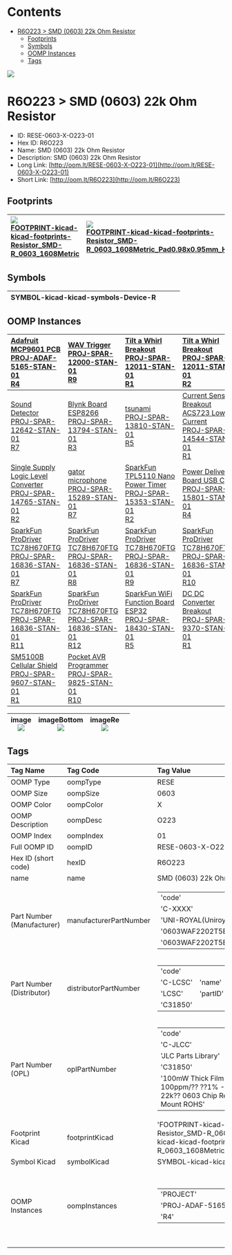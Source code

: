 



Contents
========

* [R6O223 > SMD (0603) 22k Ohm Resistor](#r6o223--smd-0603-22k-ohm-resistor)
	* [Footprints](#footprints)
	* [Symbols](#symbols)
	* [OOMP Instances](#oomp-instances)
	* [Tags](#tags)
  
![][im]
# R6O223 > SMD (0603) 22k Ohm Resistor

- ID: RESE-0603-X-O223-01
- Hex ID: R6O223
- Name: SMD (0603) 22k Ohm Resistor
- Description: SMD (0603) 22k Ohm Resistor
- Long Link: [http://oom.lt/RESE-0603-X-O223-01](http://oom.lt/RESE-0603-X-O223-01)
- Short Link: [http://oom.lt/R6O223](http://oom.lt/R6O223)

## Footprints
  

|[![](https://raw.githubusercontent.com/oomlout/oomlout_OOMP_eda_V2/FOOTPRINT/kicad/kicad-footprints/Resistor_SMD/R_0603_1608Metric/main/image_140.png)<br>FOOTPRINT-kicad-kicad-footprints-Resistor_SMD-R_0603_1608Metric](https://github.com/oomlout/oomlout_OOMP_eda_V2/FOOTPRINT/kicad/kicad-footprints/Resistor_SMD/R_0603_1608Metric/tree/main/)|[![](https://raw.githubusercontent.com/oomlout/oomlout_OOMP_eda_V2/FOOTPRINT/kicad/kicad-footprints/Resistor_SMD/R_0603_1608Metric_Pad0.98x0.95mm_HandSolder/main/image_140.png)<br>FOOTPRINT-kicad-kicad-footprints-Resistor_SMD-R_0603_1608Metric_Pad0.98x0.95mm_HandSolder](https://github.com/oomlout/oomlout_OOMP_eda_V2/FOOTPRINT/kicad/kicad-footprints/Resistor_SMD/R_0603_1608Metric_Pad0.98x0.95mm_HandSolder/tree/main/)|||
| :--- | :--- | :--- | :--- |

## Symbols
  

|![]()<br>SYMBOL-kicad-kicad-symbols-Device-R||||
| :--- | :--- | :--- | :--- |

## OOMP Instances
  

|[Adafruit MCP9601 PCB<br>PROJ-ADAF-5165-STAN-01<br>R4](https://github.com/oomlout/oomlout_OOMP_projects_V2/PROJ/ADAF/5165/STAN/01/tree/main/)|[WAV Trigger<br>PROJ-SPAR-12000-STAN-01<br>R9](https://github.com/oomlout/oomlout_OOMP_projects_V2/PROJ/SPAR/12000/STAN/01/tree/main/)|[Tilt a Whirl Breakout<br>PROJ-SPAR-12011-STAN-01<br>R1](https://github.com/oomlout/oomlout_OOMP_projects_V2/PROJ/SPAR/12011/STAN/01/tree/main/)|[Tilt a Whirl Breakout<br>PROJ-SPAR-12011-STAN-01<br>R2](https://github.com/oomlout/oomlout_OOMP_projects_V2/PROJ/SPAR/12011/STAN/01/tree/main/)|
| :--- | :--- | :--- | :--- |
|[Sound Detector<br>PROJ-SPAR-12642-STAN-01<br>R7](https://github.com/oomlout/oomlout_OOMP_projects_V2/PROJ/SPAR/12642/STAN/01/tree/main/)|[Blynk Board ESP8266<br>PROJ-SPAR-13794-STAN-01<br>R3](https://github.com/oomlout/oomlout_OOMP_projects_V2/PROJ/SPAR/13794/STAN/01/tree/main/)|[tsunami<br>PROJ-SPAR-13810-STAN-01<br>R5](https://github.com/oomlout/oomlout_OOMP_projects_V2/PROJ/SPAR/13810/STAN/01/tree/main/)|[Current Sensor Breakout ACS723 Low Current<br>PROJ-SPAR-14544-STAN-01<br>R1](https://github.com/oomlout/oomlout_OOMP_projects_V2/PROJ/SPAR/14544/STAN/01/tree/main/)|
|[Single Supply Logic Level Converter<br>PROJ-SPAR-14765-STAN-01<br>R2](https://github.com/oomlout/oomlout_OOMP_projects_V2/PROJ/SPAR/14765/STAN/01/tree/main/)|[gator microphone<br>PROJ-SPAR-15289-STAN-01<br>R7](https://github.com/oomlout/oomlout_OOMP_projects_V2/PROJ/SPAR/15289/STAN/01/tree/main/)|[SparkFun TPL5110 Nano Power Timer<br>PROJ-SPAR-15353-STAN-01<br>R2](https://github.com/oomlout/oomlout_OOMP_projects_V2/PROJ/SPAR/15353/STAN/01/tree/main/)|[Power Delivery Board USB C<br>PROJ-SPAR-15801-STAN-01<br>R4](https://github.com/oomlout/oomlout_OOMP_projects_V2/PROJ/SPAR/15801/STAN/01/tree/main/)|
|[SparkFun ProDriver TC78H670FTG<br>PROJ-SPAR-16836-STAN-01<br>R7](https://github.com/oomlout/oomlout_OOMP_projects_V2/PROJ/SPAR/16836/STAN/01/tree/main/)|[SparkFun ProDriver TC78H670FTG<br>PROJ-SPAR-16836-STAN-01<br>R8](https://github.com/oomlout/oomlout_OOMP_projects_V2/PROJ/SPAR/16836/STAN/01/tree/main/)|[SparkFun ProDriver TC78H670FTG<br>PROJ-SPAR-16836-STAN-01<br>R9](https://github.com/oomlout/oomlout_OOMP_projects_V2/PROJ/SPAR/16836/STAN/01/tree/main/)|[SparkFun ProDriver TC78H670FTG<br>PROJ-SPAR-16836-STAN-01<br>R10](https://github.com/oomlout/oomlout_OOMP_projects_V2/PROJ/SPAR/16836/STAN/01/tree/main/)|
|[SparkFun ProDriver TC78H670FTG<br>PROJ-SPAR-16836-STAN-01<br>R11](https://github.com/oomlout/oomlout_OOMP_projects_V2/PROJ/SPAR/16836/STAN/01/tree/main/)|[SparkFun ProDriver TC78H670FTG<br>PROJ-SPAR-16836-STAN-01<br>R12](https://github.com/oomlout/oomlout_OOMP_projects_V2/PROJ/SPAR/16836/STAN/01/tree/main/)|[SparkFun WiFi Function Board ESP32<br>PROJ-SPAR-18430-STAN-01<br>R5](https://github.com/oomlout/oomlout_OOMP_projects_V2/PROJ/SPAR/18430/STAN/01/tree/main/)|[DC DC Converter Breakout<br>PROJ-SPAR-9370-STAN-01<br>R1](https://github.com/oomlout/oomlout_OOMP_projects_V2/PROJ/SPAR/9370/STAN/01/tree/main/)|
|[SM5100B Cellular Shield<br>PROJ-SPAR-9607-STAN-01<br>R1](https://github.com/oomlout/oomlout_OOMP_projects_V2/PROJ/SPAR/9607/STAN/01/tree/main/)|[Pocket AVR Programmer<br>PROJ-SPAR-9825-STAN-01<br>R10](https://github.com/oomlout/oomlout_OOMP_projects_V2/PROJ/SPAR/9825/STAN/01/tree/main/)|||
  

|image<br>[![](https://raw.githubusercontent.com/oomlout/oomlout_OOMP_parts_V2/RESE/0603/X/O223/01/main/image_140.jpg)](https://github.com/oomlout/oomlout_OOMP_parts_V2/RESE/0603/X/O223/01/tree/main/image.jpg)|imageBottom<br>[![](https://raw.githubusercontent.com/oomlout/oomlout_OOMP_parts_V2/RESE/0603/X/O223/01/main/image_BOTTOM_140.jpg)](https://github.com/oomlout/oomlout_OOMP_parts_V2/RESE/0603/X/O223/01/tree/main/image_BOTTOM.jpg)|imageRe<br>[![](https://raw.githubusercontent.com/oomlout/oomlout_OOMP_parts_V2/RESE/0603/X/O223/01/main/image_RE_140.jpg)](https://github.com/oomlout/oomlout_OOMP_parts_V2/RESE/0603/X/O223/01/tree/main/image_RE.jpg)||
| :---: | :---: | :---: | :---: |

## Tags
  

|Tag Name|Tag Code|Tag Value|
| :--- | :--- | :--- |
|OOMP Type|oompType|RESE|
|OOMP Size|oompSize|0603|
|OOMP Color|oompColor|X|
|OOMP Description|oompDesc|O223|
|OOMP Index|oompIndex|01|
|Full OOMP ID|oompID|RESE-0603-X-O223-01|
|Hex ID (short code)|hexID|R6O223|
|name|name|SMD (0603) 22k Ohm Resistor|
|Part Number (Manufacturer)|manufacturerPartNumber|<table><tr><td>'code'</td></tr><tr><td> 'C-XXXX'</td><td> 'name'</td></tr><tr><td> 'UNI-ROYAL(Uniroyal Elec)'</td><td> 'partID'</td></tr><tr><td> '0603WAF2202T5E'</td><td> 'partName'</td></tr><tr><td> '0603WAF2202T5E'</td></tr></table>|
|Part Number (Distributor)|distributorPartNumber|<table><tr><td>'code'</td></tr><tr><td> 'C-LCSC'</td><td> 'name'</td></tr><tr><td> 'LCSC'</td><td> 'partID'</td></tr><tr><td> 'C31850'</td></tr></table>|
|Part Number (OPL)|oplPartNumber|<table><tr><td>'code'</td></tr><tr><td> 'C-JLCC'</td><td> 'name'</td></tr><tr><td> 'JLC Parts Library'</td><td> 'partID'</td></tr><tr><td> 'C31850'</td><td> 'partName'</td></tr><tr><td> '100mW Thick Film Resistors 75V ??100ppm/?? ??1% -55??~+155?? 22k?? 0603  Chip Resistor - Surface Mount ROHS'</td></tr></table>|
|Footprint Kicad|footprintKicad|'FOOTPRINT-kicad-kicad-footprints-Resistor_SMD-R_0603_1608Metric', 'FOOTPRINT-kicad-kicad-footprints-Resistor_SMD-R_0603_1608Metric_Pad0.98x0.95mm_HandSolder'|
|Symbol Kicad|symbolKicad|SYMBOL-kicad-kicad-symbols-Device-R|
|OOMP Instances|oompInstances|<table><tr><td>'PROJECT'</td></tr><tr><td> 'PROJ-ADAF-5165-STAN-01'</td><td> 'ID'</td></tr><tr><td> 'R4'</td></tr></table></td><td> <table><tr><td>'PROJECT'</td></tr><tr><td> 'PROJ-SPAR-12000-STAN-01'</td><td> 'ID'</td></tr><tr><td> 'R9'</td></tr></table></td><td> <table><tr><td>'PROJECT'</td></tr><tr><td> 'PROJ-SPAR-12011-STAN-01'</td><td> 'ID'</td></tr><tr><td> 'R1'</td></tr></table></td><td> <table><tr><td>'PROJECT'</td></tr><tr><td> 'PROJ-SPAR-12011-STAN-01'</td><td> 'ID'</td></tr><tr><td> 'R2'</td></tr></table></td><td> <table><tr><td>'PROJECT'</td></tr><tr><td> 'PROJ-SPAR-12642-STAN-01'</td><td> 'ID'</td></tr><tr><td> 'R7'</td></tr></table></td><td> <table><tr><td>'PROJECT'</td></tr><tr><td> 'PROJ-SPAR-13794-STAN-01'</td><td> 'ID'</td></tr><tr><td> 'R3'</td></tr></table></td><td> <table><tr><td>'PROJECT'</td></tr><tr><td> 'PROJ-SPAR-13810-STAN-01'</td><td> 'ID'</td></tr><tr><td> 'R5'</td></tr></table></td><td> <table><tr><td>'PROJECT'</td></tr><tr><td> 'PROJ-SPAR-14544-STAN-01'</td><td> 'ID'</td></tr><tr><td> 'R1'</td></tr></table></td><td> <table><tr><td>'PROJECT'</td></tr><tr><td> 'PROJ-SPAR-14765-STAN-01'</td><td> 'ID'</td></tr><tr><td> 'R2'</td></tr></table></td><td> <table><tr><td>'PROJECT'</td></tr><tr><td> 'PROJ-SPAR-15289-STAN-01'</td><td> 'ID'</td></tr><tr><td> 'R7'</td></tr></table></td><td> <table><tr><td>'PROJECT'</td></tr><tr><td> 'PROJ-SPAR-15353-STAN-01'</td><td> 'ID'</td></tr><tr><td> 'R2'</td></tr></table></td><td> <table><tr><td>'PROJECT'</td></tr><tr><td> 'PROJ-SPAR-15801-STAN-01'</td><td> 'ID'</td></tr><tr><td> 'R4'</td></tr></table></td><td> <table><tr><td>'PROJECT'</td></tr><tr><td> 'PROJ-SPAR-16836-STAN-01'</td><td> 'ID'</td></tr><tr><td> 'R7'</td></tr></table></td><td> <table><tr><td>'PROJECT'</td></tr><tr><td> 'PROJ-SPAR-16836-STAN-01'</td><td> 'ID'</td></tr><tr><td> 'R8'</td></tr></table></td><td> <table><tr><td>'PROJECT'</td></tr><tr><td> 'PROJ-SPAR-16836-STAN-01'</td><td> 'ID'</td></tr><tr><td> 'R9'</td></tr></table></td><td> <table><tr><td>'PROJECT'</td></tr><tr><td> 'PROJ-SPAR-16836-STAN-01'</td><td> 'ID'</td></tr><tr><td> 'R10'</td></tr></table></td><td> <table><tr><td>'PROJECT'</td></tr><tr><td> 'PROJ-SPAR-16836-STAN-01'</td><td> 'ID'</td></tr><tr><td> 'R11'</td></tr></table></td><td> <table><tr><td>'PROJECT'</td></tr><tr><td> 'PROJ-SPAR-16836-STAN-01'</td><td> 'ID'</td></tr><tr><td> 'R12'</td></tr></table></td><td> <table><tr><td>'PROJECT'</td></tr><tr><td> 'PROJ-SPAR-18430-STAN-01'</td><td> 'ID'</td></tr><tr><td> 'R5'</td></tr></table></td><td> <table><tr><td>'PROJECT'</td></tr><tr><td> 'PROJ-SPAR-9370-STAN-01'</td><td> 'ID'</td></tr><tr><td> 'R1'</td></tr></table></td><td> <table><tr><td>'PROJECT'</td></tr><tr><td> 'PROJ-SPAR-9607-STAN-01'</td><td> 'ID'</td></tr><tr><td> 'R1'</td></tr></table></td><td> <table><tr><td>'PROJECT'</td></tr><tr><td> 'PROJ-SPAR-9825-STAN-01'</td><td> 'ID'</td></tr><tr><td> 'R10'</td></tr></table>|
||||



[im]: image_450.jpg
